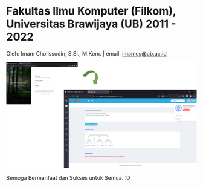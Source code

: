 # Fakultas Ilmu Komputer (Filkom), Universitas Brawijaya (UB) 2011 - 2022
Oleh: Imam Cholissodin, S.Si., M.Kom. | email: imamcs@ub.ac.id

![image](https://raw.githubusercontent.com/imamcs19/fpasd-2022/main/fppredict.png)

Semoga Bermanfaat dan Sukses untuk Semua. :D
